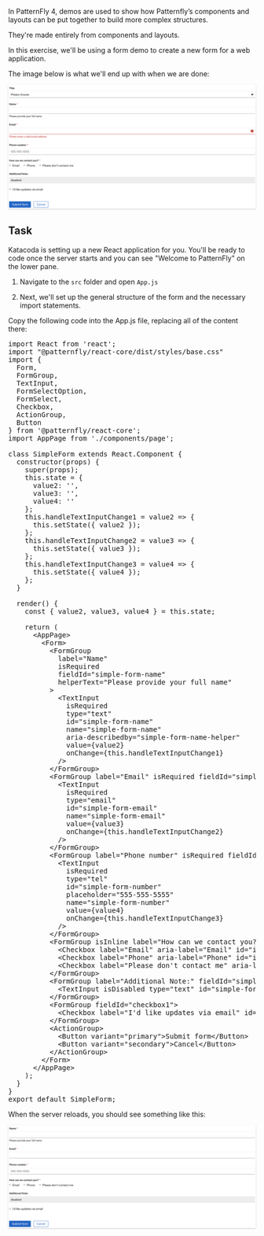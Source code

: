 In PatternFly 4, demos are used to show how Patternfly’s components and layouts can be put together to build more complex structures.

They're made entirely from components and layouts.

In this exercise, we'll be using a form demo to create a new form for a web application.

The image below is what we'll end up with when we are done:

<img src="./assets/step3.png" alt="Completed form with title field and email validation" style="box-shadow: rgba(3, 3, 3, 0.2) 0px 1.25px 2.5px 0px;" />

## Task
Katacoda is setting up a new React application for you. You'll be ready to code once the server starts and you can see "Welcome to PatternFly" on the lower pane.

1) Navigate to the `src` folder and open `App.js`

2) Next, we'll set up the general structure of the form and the necessary import statements.

Copy the following code into the App.js file, replacing all of the content there:

<pre class="file" data-filename="App.js" data-target="replace">
import React from 'react';
import "@patternfly/react-core/dist/styles/base.css"
import {
  Form,
  FormGroup,
  TextInput,
  FormSelectOption,
  FormSelect,
  Checkbox,
  ActionGroup,
  Button
} from '@patternfly/react-core';
import AppPage from './components/page';

class SimpleForm extends React.Component {
  constructor(props) {
    super(props);
    this.state = {
      value2: '',
      value3: '',
      value4: ''
    };
    this.handleTextInputChange1 = value2 => {
      this.setState({ value2 });
    };
    this.handleTextInputChange2 = value3 => {
      this.setState({ value3 });
    };
    this.handleTextInputChange3 = value4 => {
      this.setState({ value4 });
    };
  }

  render() {
    const { value2, value3, value4 } = this.state;

    return (
      &lt;AppPage&gt;
        &lt;Form&gt;
          &lt;FormGroup
            label="Name"
            isRequired
            fieldId="simple-form-name"
            helperText="Please provide your full name"
          &gt;
            &lt;TextInput
              isRequired
              type="text"
              id="simple-form-name"
              name="simple-form-name"
              aria-describedby="simple-form-name-helper"
              value={value2}
              onChange={this.handleTextInputChange1}
            /&gt;
          &lt;/FormGroup&gt;
          &lt;FormGroup label="Email" isRequired fieldId="simple-form-email"&gt;
            &lt;TextInput
              isRequired
              type="email"
              id="simple-form-email"
              name="simple-form-email"
              value={value3}
              onChange={this.handleTextInputChange2}
            /&gt;
          &lt;/FormGroup&gt;
          &lt;FormGroup label="Phone number" isRequired fieldId="simple-form-number"&gt;
            &lt;TextInput
              isRequired
              type="tel"
              id="simple-form-number"
              placeholder="555-555-5555"
              name="simple-form-number"
              value={value4}
              onChange={this.handleTextInputChange3}
            /&gt;
          &lt;/FormGroup&gt;
          &lt;FormGroup isInline label="How can we contact you?" isRequired&gt;
            &lt;Checkbox label="Email" aria-label="Email" id="inlinecheck1" /&gt;
            &lt;Checkbox label="Phone" aria-label="Phone" id="inlinecheck2" /&gt;
            &lt;Checkbox label="Please don't contact me" aria-label="Please don't contact me" id="inlinecheck3"/&gt;
          &lt;/FormGroup&gt;
          &lt;FormGroup label="Additional Note:" fieldId="simple-form-note"&gt;
            &lt;TextInput isDisabled type="text" id="simple-form-note" name="simple-form-number" value="disabled" /&gt;
          &lt;/FormGroup&gt;
          &lt;FormGroup fieldId="checkbox1"&gt;
            &lt;Checkbox label="I'd like updates via email" id="checkbox1" name="checkbox1" aria-label="Update via email" /&gt;
          &lt;/FormGroup&gt;
          &lt;ActionGroup&gt;
            &lt;Button variant="primary"&gt;Submit form&lt;/Button&gt;
            &lt;Button variant="secondary"&gt;Cancel&lt;/Button&gt;
          &lt;/ActionGroup&gt;
        &lt;/Form&gt;
      &lt;/AppPage&gt;
    );
  }
}
export default SimpleForm;
</pre>

When the server reloads, you should see something like this:

<img src="./assets/step1.png" alt="PatternFly form demo" style="box-shadow: rgba(3, 3, 3, 0.2) 0px 1.25px 2.5px 0px;" />
